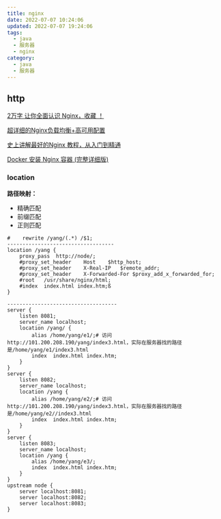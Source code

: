 ```yaml
---
title: nginx
date: 2022-07-07 10:24:06
updated: 2022-07-07 19:24:06
tags:
  - java
  - 服务器
  - nginx
category:
  - java
  - 服务器
---
```


## http

[2万字 让你全面认识 Nginx，收藏 ！](https://zhuanlan.zhihu.com/p/369926646)

[超详细的Nginx负载均衡+高可用配置](https://blog.csdn.net/IT_10/article/details/89365436)

[史上讲解最好的Nginx 教程，从入门到精通](https://zhuanlan.zhihu.com/p/389438482)

[Docker 安装 Nginx 容器 (完整详细版)](https://blog.csdn.net/BThinker/article/details/123507820)

### location

**路径映射：**

- 精确匹配
- 前缀匹配
- 正则匹配

```shell
#    rewrite /yang/(.*) /$1;
-----------------------------------
location /yang {
    proxy_pass  http://node/;
    #proxy_set_header    Host    $http_host;
    #proxy_set_header    X-Real-IP   $remote_addr;
    #proxy_set_header    X-Forwarded-For $proxy_add_x_forwarded_for;
    #root   /usr/share/nginx/html;
    #index  index.html index.htm;ß
}

------------------------------------
server {
    listen 8081;
    server_name localhost;
    location /yang/ {
        alias /home/yang/e1/;# 访问http://101.200.208.190/yang/index3.html，实际在服务器找的路径		是/home/yang/e1/index3.html
        index  index.html index.htm;
    }
}
server {
    listen 8082;
    server_name localhost;
    location /yang {
        alias /home/yang/e2/;# 访问http://101.200.208.190/yang/index3.html，实际在服务器找的路径是/home/yang/e2//index3.html
        index  index.html index.htm;
    }
}
server {
    listen 8083;
    server_name localhost;
    location /yang {
        alias /home/yang/e3/;
        index  index.html index.htm;
    }
}
upstream node {
    server localhost:8081;
    server localhost:8082;
    server localhost:8083;
}
```


